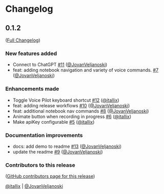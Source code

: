 # Changelog

<!-- <START NEW CHANGELOG ENTRY> -->

## 0.1.2

([Full Changelog](https://github.com/JovanVeljanoski/jupyter-voicepilot/compare/d4cc7e8a9963de81351d86838166022c1600bceb...5939c008c2234d40cc785f9daad8bb56e4d8e834))

### New features added

- Connect to ChatGPT [#11](https://github.com/JovanVeljanoski/jupyter-voicepilot/pull/11) ([@JovanVeljanoski](https://github.com/JovanVeljanoski))
- feat: adding notebook navigation and variety of voice commands. [#7](https://github.com/JovanVeljanoski/jupyter-voicepilot/pull/7) ([@JovanVeljanoski](https://github.com/JovanVeljanoski))

### Enhancements made

- Toggle Voice Pilot keyboard shortcut [#12](https://github.com/JovanVeljanoski/jupyter-voicepilot/pull/12) ([@itallix](https://github.com/itallix))
- feat: adding release workflows [#10](https://github.com/JovanVeljanoski/jupyter-voicepilot/pull/10) ([@JovanVeljanoski](https://github.com/JovanVeljanoski))
- feat: additional notebook nav commands [#8](https://github.com/JovanVeljanoski/jupyter-voicepilot/pull/8) ([@JovanVeljanoski](https://github.com/JovanVeljanoski))
- Animate button when recording in progress [#6](https://github.com/JovanVeljanoski/jupyter-voicepilot/pull/6) ([@itallix](https://github.com/itallix))
- Make apiKey configurable [#5](https://github.com/JovanVeljanoski/jupyter-voicepilot/pull/5) ([@itallix](https://github.com/itallix))

### Documentation improvements

- docs: add demo to readme [#13](https://github.com/JovanVeljanoski/jupyter-voicepilot/pull/13) ([@JovanVeljanoski](https://github.com/JovanVeljanoski))
- update the readme [#9](https://github.com/JovanVeljanoski/jupyter-voicepilot/pull/9) ([@JovanVeljanoski](https://github.com/JovanVeljanoski))

### Contributors to this release

([GitHub contributors page for this release](https://github.com/JovanVeljanoski/jupyter-voicepilot/graphs/contributors?from=2023-03-16&to=2023-03-24&type=c))

[@itallix](https://github.com/search?q=repo%3AJovanVeljanoski%2Fjupyter-voicepilot+involves%3Aitallix+updated%3A2023-03-16..2023-03-24&type=Issues) | [@JovanVeljanoski](https://github.com/search?q=repo%3AJovanVeljanoski%2Fjupyter-voicepilot+involves%3AJovanVeljanoski+updated%3A2023-03-16..2023-03-24&type=Issues)

<!-- <END NEW CHANGELOG ENTRY> -->
